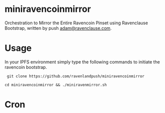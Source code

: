 # miniravencoinmirror

Orchestration to Mirror the Entire Ravencoin Pinset using Ravenclause Bootstrap, written by push adam@ravenclause.com.

# Usage

In your IPFS environment simply type the following commands to initiate the ravencoin bootstrap. 

``` git clone https://github.com/ravenlandpush/miniravencoinmirror```

```cd miniravencoinmirror && ./miniravenmirror.sh ```

# Cron


